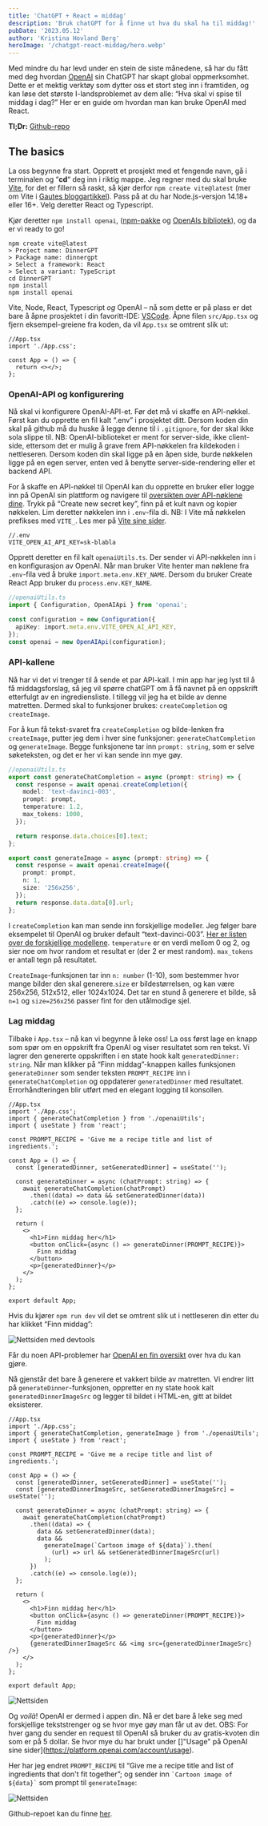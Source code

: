```yaml
---
title: 'ChatGPT + React = middag'
description: 'Bruk chatGPT for å finne ut hva du skal ha til middag!'
pubDate: '2023.05.12'
author: 'Kristina Hovland Berg'
heroImage: '/chatgpt-react-middag/hero.webp'
---
```


Med mindre du har levd under en stein de siste månedene, så har du fått med deg hvordan [OpenAI](https://openai.com/) sin ChatGPT har skapt global oppmerksomhet. Dette er et mektig verktøy som dytter oss et stort steg inn i framtiden, og kan løse det største I-landsproblemet av dem alle: “Hva skal vi spise til middag i dag?” Her er en guide om hvordan man kan bruke OpenAI med React.

**Tl;Dr:** [Github-repo](https://github.com/krissaberg/dinnergpt)

## The basics

La oss begynne fra start. Opprett et prosjekt med et fengende navn, gå i terminalen og “**cd**“ deg inn i riktig mappe. Jeg regner med du skal bruke [Vite](https://vitejs.dev/guide/), for det er fillern så raskt, så kjør derfor `npm create vite@latest` (mer om Vite i [Gautes bloggartikkel](/vite-frontend-tooling)). Pass på at du har Node.js-versjon 14.18+ eller 16+. Velg deretter React og Typescript.

Kjør deretter `npm install openai`, ([npm-pakke](https://www.npmjs.com/package/openai) og [OpenAIs bibliotek](https://platform.openai.com/docs/libraries)), og da er vi ready to go!

```
npm create vite@latest
> Project name: DinnerGPT
> Package name: dinnergpt
> Select a framework: React
> Select a variant: TypeScript
cd DinnerGPT
npm install
npm install openai
```

Vite, Node, React, Typescript *og* OpenAI – nå som dette er på plass er det bare å åpne prosjektet i din favoritt-IDE: [VSCode](https://code.visualstudio.com/). Åpne filen `src/App.tsx` og fjern eksempel-greiene fra koden, da vil `App.tsx` se omtrent slik ut:

```tsx
//App.tsx
import './App.css';

const App = () => {
  return <></>;
};
```

### OpenAI-API og konfigurering

Nå skal vi konfigurere OpenAI-API-et. Før det må vi skaffe en API-nøkkel. Først kan du opprette en fil kalt “.env” i prosjektet ditt. Dersom koden din skal på github må du huske å legge denne til i `.gitignore`, for der skal ikke sola slippe til. NB: OpenAI-biblioteket er ment for server-side, ikke client-side, ettersom det er mulig å grave frem API-nøkkelen fra kildekoden i nettleseren. Dersom koden din skal ligge på en åpen side, burde nøkkelen ligge på en egen server, enten ved å benytte server-side-rendering eller et backend API.

For å skaffe en API-nøkkel til OpenAI kan du opprette en bruker eller logge inn på OpenAI sin plattform og navigere til [oversikten over API-nøklene dine](https://platform.openai.com/account/api-keys). Trykk på “Create new secret key”, finn på et kult navn og kopier nøkkelen. Lim deretter nøkkelen inn i `.env`-fila di. NB: I Vite må nøkkelen prefikses med `VITE_`. Les mer på [Vite sine sider](https://vitejs.dev/guide/env-and-mode.html#env-files). 

```
//.env
VITE_OPEN_AI_API_KEY=sk-blabla
```

Opprett deretter en fil kalt `openaiUtils.ts`. Der sender vi API-nøkkelen inn i en konfigurasjon av OpenAI. Når man bruker Vite henter man nøklene fra `.env`-fila ved å bruke `import.meta.env.KEY_NAME`. Dersom du bruker Create React App bruker du `process.env.KEY_NAME`.

```ts
//openaiUtils.ts
import { Configuration, OpenAIApi } from 'openai';

const configuration = new Configuration({
  apiKey: import.meta.env.VITE_OPEN_AI_API_KEY,
});
const openai = new OpenAIApi(configuration);
```

### API-kallene

Nå har vi det vi trenger til å sende et par API-kall. I min app har jeg lyst til å få middagsforslag, så jeg vil spørre chatGPT om å få navnet på en oppskrift etterfulgt av en ingrediensliste. I tillegg vil jeg ha et bilde av denne matretten. Dermed skal to funksjoner brukes: `createCompletion` og `createImage`.

For å kun få tekst-svaret fra `createCompletion` og bilde-lenken fra `createImage`, putter jeg dem i hver sine funksjoner: `generateChatCompletion` og `generateImage`. Begge funksjonene tar inn `prompt: string`, som er selve søketeksten, og det er her vi kan sende inn mye gøy.

```ts
//openaiUtils.ts
export const generateChatCompletion = async (prompt: string) => {
  const response = await openai.createCompletion({
    model: 'text-davinci-003',
    prompt: prompt,
    temperature: 1.2,
    max_tokens: 1000,
  });

  return response.data.choices[0].text;
};

export const generateImage = async (prompt: string) => {
  const response = await openai.createImage({
    prompt: prompt,
    n: 1,
    size: '256x256',
  });
  return response.data.data[0].url;
};
```

I `createCompletion` kan man sende inn forskjellige modeller. Jeg følger bare eksempelet til OpenAI og bruker default “text-davinci-003”. [Her er listen over de forskjellige modellene](https://platform.openai.com/docs/models/model-endpoint-compatibility). `temperature` er en verdi mellom 0 og 2, og sier noe om hvor random et resultat er (der 2 er mest random). `max_tokens` er antall tegn på resultatet.

`CreateImage`-funksjonen tar inn `n: number` (1-10),  som bestemmer hvor mange bilder den skal generere.`size` er bildestørrelsen, og kan være 256x256, 512x512, eller 1024x1024. Det tar en stund å generere et bilde, så `n=1` og `size=256x256` passer fint for den utålmodige sjel.

### Lag middag

Tilbake i `App.tsx` – nå kan vi begynne å leke oss! La oss først lage en knapp som spør om en oppskrift fra OpenAI og viser resultatet som ren tekst. Vi lagrer den genererte oppskriften i en state hook kalt `generatedDinner: string`. Når man klikker på “Finn middag”-knappen kalles funksjonen `generateDinner` som sender teksten `PROMPT_RECIPE` inn i `generateChatCompletion` og oppdaterer `generatedDinner` med resultatet. Errorhåndteringen blir utført med en elegant logging til konsollen.

```tsx
//App.tsx
import './App.css';
import { generateChatCompletion } from './openaiUtils';
import { useState } from 'react';

const PROMPT_RECIPE = 'Give me a recipe title and list of ingredients.';

const App = () => {
  const [generatedDinner, setGeneratedDinner] = useState('');

  const generateDinner = async (chatPrompt: string) => {
    await generateChatCompletion(chatPrompt)
      .then((data) => data && setGeneratedDinner(data))
      .catch((e) => console.log(e));
  };

  return (
    <>
      <h1>Finn middag her</h1>
      <button onClick={async () => generateDinner(PROMPT_RECIPE)}>
        Finn middag
      </button>
      <p>{generatedDinner}</p>
    </>
  );
};

export default App;
```

Hvis du kjører `npm run dev` vil det se omtrent slik ut i nettleseren din etter du har klikket “Finn middag”:

![Nettsiden med devtools](/public/chatgpt-react-middag/nettside.webp)

Får du noen API-problemer har [OpenAI en fin oversikt](https://platform.openai.com/docs/guides/error-codes) over hva du kan gjøre.

Nå gjenstår det bare å generere et vakkert bilde av matretten. Vi endrer litt på `generateDinner`-funksjonen, oppretter en ny state hook kalt `generatedDinnerImageSrc` og legger til bildet i HTML-en, gitt at bildet eksisterer.

```tsx
//App.tsx
import './App.css';
import { generateChatCompletion, generateImage } from './openaiUtils';
import { useState } from 'react';

const PROMPT_RECIPE = 'Give me a recipe title and list of ingredients.';

const App = () => {
  const [generatedDinner, setGeneratedDinner] = useState('');
  const [generatedDinnerImageSrc, setGeneratedDinnerImageSrc] = useState('');

  const generateDinner = async (chatPrompt: string) => {
    await generateChatCompletion(chatPrompt)
      .then((data) => {
        data && setGeneratedDinner(data);
        data &&
          generateImage(`Cartoon image of ${data}`).then(
            (url) => url && setGeneratedDinnerImageSrc(url)
          );
      })
      .catch((e) => console.log(e));
  };

  return (
    <>
      <h1>Finn middag her</h1>
      <button onClick={async () => generateDinner(PROMPT_RECIPE)}>
        Finn middag
      </button>
      <p>{generatedDinner}</p>
      {generatedDinnerImageSrc && <img src={generatedDinnerImageSrc} />}
    </>
  );
};

export default App;
```

![Nettsiden](/public/chatgpt-react-middag/nettsiden2.webp)

Og *voilà*! OpenAI er dermed i appen din. Nå er det bare å leke seg med forskjellige tekststrenger og se hvor mye gøy man får ut av det. OBS: For hver gang du sender en request til OpenAI så bruker du av gratis-kvoten din som er på 5 dollar. Se hvor mye du har brukt under []"Usage" på OpenAI sine sider](https://platform.openai.com/account/usage).

Her har jeg endret `PROMPT_RECIPE` til “Give me a recipe title and list of ingredients that don't fit together”; og sender inn `` `Cartoon image of ${data}` `` som prompt til `generateImage`:

![Nettsiden](/public/chatgpt-react-middag/nettsiden3.webp)

Github-repoet kan du finne [her](https://github.com/krissaberg/dinnergpt).